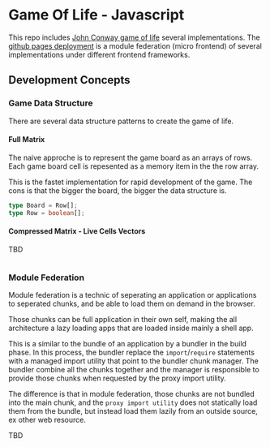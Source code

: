 # Game Of Life - Javascript

This repo includes [John Conway game of life](https://en.wikipedia.org/wiki/Conway's_Game_of_Life) several implementations. The [github pages deployment](https://elpddev.github.io/game-of-life-js/) is a module federation (micro frontend) of several implementations under different frontend frameworks.

## Development Concepts

### Game Data Structure

There are several data structure patterns to create the game of life.

#### Full Matrix

The naive approche is to represent the game board as an arrays of rows. Each game board cell is repesented as a memory item in the the row array.

This is the fastet implementation for rapid development of the game. The cons is that the bigger the board, the bigger the data structure is.

```ts
type Board = Row[];
type Row = boolean[];
```

#### Compressed Matrix - Live Cells Vectors

TBD

```ts

```

### Module Federation

Module federation is a technic of seperating an application or applications to seperated chunks, and be able to load them on demand in the browser.

Those chunks can be full application in their own self, making the all architecture a lazy loading apps that are loaded inside mainly a shell app.

This is a similar to the bundle of an application by a bundler in the build phase. In this process, the bundler replace the `import`/`require` statements with a managed import utility that point to the bundler chunk manager. The bundler combine all the chunks together and the manager is responsible to provide those chunks when requested by the proxy import utility.

The difference is that in module federation, those chunks are not bundled into the main chunk, and the `proxy import utility` does not statically load them from the bundle, but instead load them lazily from an outside source, ex other web resource. 

TBD
